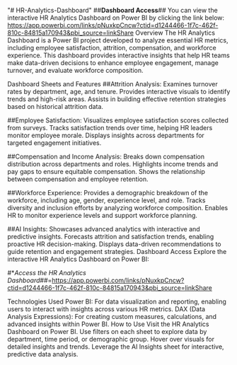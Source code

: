"# HR-Analytics-Dashboard" 
##**Dashboard Access**##
You can view the interactive HR Analytics Dashboard on Power BI by clicking the link below:
https://app.powerbi.com/links/pNuxkpCncw?ctid=d1244466-1f7c-462f-810c-84815a170943&pbi_source=linkShare
Overview
The HR Analytics Dashboard is a Power BI project developed to analyze essential HR metrics, including employee satisfaction, attrition, compensation, and workforce experience. This dashboard provides interactive insights that help HR teams make data-driven decisions to enhance employee engagement, manage turnover, and evaluate workforce composition.

Dashboard Sheets and Features
##Attrition Analysis:
Examines turnover rates by department, age, and tenure.
Provides interactive visuals to identify trends and high-risk areas.
Assists in building effective retention strategies based on historical attrition data.

##Employee Satisfaction:
Visualizes employee satisfaction scores collected from surveys.
Tracks satisfaction trends over time, helping HR leaders monitor employee morale.
Displays insights across departments for targeted engagement initiatives.

##Compensation and Income Analysis:
Breaks down compensation distribution across departments and roles.
Highlights income trends and pay gaps to ensure equitable compensation.
Shows the relationship between compensation and employee retention.

##Workforce Experience:
Provides a demographic breakdown of the workforce, including age, gender, experience level, and role.
Tracks diversity and inclusion efforts by analyzing workforce composition.
Enables HR to monitor experience levels and support workforce planning.

##AI Insights:
Showcases advanced analytics with interactive and predictive insights.
Forecasts attrition and satisfaction trends, enabling proactive HR decision-making.
Displays data-driven recommendations to guide retention and engagement strategies.
Dashboard Access
Explore the interactive HR Analytics Dashboard on Power BI:

#**Access the HR Analytics Dashboard*##=https://app.powerbi.com/links/pNuxkpCncw?ctid=d1244466-1f7c-462f-810c-84815a170943&pbi_source=linkShare

Technologies Used
Power BI: For data visualization and reporting, enabling users to interact with insights across various HR metrics.
DAX (Data Analysis Expressions): For creating custom measures, calculations, and advanced insights within Power BI.
How to Use
Visit the HR Analytics Dashboard on Power BI.
Use filters on each sheet to explore data by department, time period, or demographic group.
Hover over visuals for detailed insights and trends.
Leverage the AI Insights sheet for interactive, predictive data analysis.







